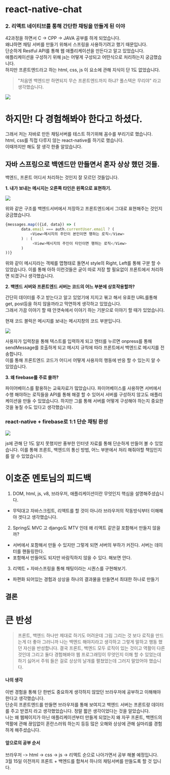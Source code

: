 # react-native-chat
### 2. 리액트 네이티브를 통해 간단한 채팅을 만들게 된 이야

42과정을 하면서 C -> CPP -> JAVA 공부를 하게 되었습니다.  
왜냐하면 채팅 서버를 만들기 위해서 스프링을 사용하기려고 했기 때문입니다.  
단순하게 Restful API를 통해 웹 애플리케이션을 만든다고 알고 있었습니다.  
애플리케이션을 구성하기 위해 js는 어떻게 구성되고 어떤식으로 처리하는지 궁금했습니다.  
하지만 프론트엔드라고 하는 html, css, js 이 요소에 관해 지식이 단 1도 없었습니다.  

> "처음엔 백엔드만 하면되지 무슨 프론트엔드까지 하냐? 풀스텍은 무리야" 라고 생각했습니다.


![](https://images.velog.io/images/42seouler/post/cdda8d7d-aa7c-4b6e-98d3-34a05e085d0b/image.png)

# 하지만! 다 경험해봐야 한다고 하셨다.

그래서 저는 자바로 만든 채팅서버를 테스트 하기위해 꼼수를 부리기로 했습니다.  
html, css를 직접 다루지 않는 react-native를 하기로 했습니다.  
이때까지만 해도 잘 생각 한줄 알았습니다.

## 자바 스프링으로 백엔드만 만들면서 혼자 상상 했던 것들.

백엔드, 프론트 어디서 처리하는 것인지 잘 모르던 것들입니다.

**1. 내가 보내는 메시지는 오른쪽 타인은 왼쪽으로 표현하기.**

![](https://images.velog.io/images/42seouler/post/2a6499ef-061e-4bdd-a299-9fc186cc743b/image.png)

위와 같은 구조를 백엔드서버에서 저장하고 프론트엔드에서 그대로 표현해주는 것인지 궁금했습니다.

```js
{messages.map(({id, data}) => (
       data.email === auth.currentUser.email ? (
           <View>메시지의 주인이 본인이면 행하는 로직</View>
       ) : (
            <View>메시지의 주인이 타인이면 행하는 로직</View>
       )
))}
```
위와 같이 메시지라는 객체를 맵형태로 돌면서 style의 Right, Left를 통해 구분 할 수 있었습니다.
이를 통해 아하 이런것들은 굳이 따로 저장 할 필요없이 프론트에서 처리하면 되겠구나 생각했습니다.

**2. 백엔드 서버와 프론트엔드 서버는 코드의 어느 부분에 상호작용할까?**

간단히 데이터를 주고 받는다고 알고 있었기에 지지고 볶고 해서 유효한 URL를통해 get, post등을
하지 않을까라고 막연하게 생각하고 있었습니다.  
그래서 가끔 이야기 할 때 안갯속에서 이야기 하는
기분으로 이야기 할 때가 있었습니다.

현재 코드 블럭은 메시지를 보내는 메시지창의 코드 부분입니다.

![](https://images.velog.io/images/42seouler/post/eb3f8339-d707-44ff-af2f-79bc5b113b7a/image.png)

사용자가 입력창을 통해 텍스트를 입력하게 되고 엔터를 누르면
onpress를 통해 sendMessage를 호출하게 되고 메시지 규칙에 따라 프론트에서 백엔드로 메시지를 전송합니다.  
이를 통해 프론트엔드 코드가 어디서 어떻게 사용자의 행동에 반응 할 수 있는지 알 수 있었습니다.

**3. 왜 firebase를 주로 쓸까?**

파이어베이스를 활용하는 교육자료가 많았습니다. 파이어베이스를 사용하면 서버에서 수행 해야하는 로직들을
API를 통해 해결 할 수 있어서 서버를 구성하지 않고도 애플리케이션을 만들 수 있었습니다.
하지만 그를 통해 서버를 어떻게 구성해야 하는지 중요한 것을 놓칠 수도 있다고 생각했습니다.


### react-native + firebase로 1:1 단순 채팅 완성

![](https://images.velog.io/images/42seouler/post/234f0df7-f2fb-4249-8780-f702ae52e622/nativefirebase.gif)

js에 관해 단 1도 알지 못했지만 풍부한 인터넷 자료를 통해 단순하게 만들어 볼 수 있었습니다.
이를 통해 프론트, 백엔드의 통신 방법, 어느 부분에서 처리 해줘야할 책임인지를 알 수 있었습니다.

# 이호준 멘토님의 피드백

1. DOM, html, js, v8, 브라우저, 애플리케이션이란 무엇인지 핵심을 설명해주셨습니다.
- 무턱대고 자바스크립트, 리액트를 할 것이 아니라 브라우저의 작동방식부터 이해해야 겟다고 생각했습니다.

2. Spring도 MVC 고 django도 MTV 인데 왜 리액트 같은걸 포함해서 만들지 않을까?
- 서버에서 포함해서 만들 수 있지만 그렇게 되면 서버의 부하가 커진다. 서버는 데이터를 핸들링한다.
- 포함해서 만들어도 되지만 바람직하지 않을 수 있다. 해보면 안다.

3. 리액트 + 자바스프링을 통해 채팅이라는 시퀀스를 구현해보기.
- 파편화 되어있는 경험과 상상을 하나의 결과물을 만들면서 최대한 하나로 만들기

## 결론

# 큰 반성
> 프론트, 백엔드 하나만 제대로 하기도 어려운데 그림 그리는 것 보다 로직을 만드는게 더 좋아
그러니까 나는 백엔드 해야지라고 생각하고 그렇게 말하고 행동 했던 자신을 반성합니다.
결국 프론트, 백엔드 모두 로직이 있는 것이고 역활이 다른 것인데 그리고 둘다 경험해봐야 웹 프로그래밍이
무엇인지 이해 할 수 있었는데 하기 싫어서 주워 들은 걸로 상상의 날개를 펼쳤었는데 그러지 말았어야 했습니다.

#### 나의 생각

이번 경험을 통해 단 한번도 중요하게 생각하지 않았던 브라우저에 공부하고 이해해야 한다고 생각했습니다.  
단순히 프론트엔드를 만들면 브라우저를 통해 보여지고 백엔드 서버는 프론트랑 데이터를 주고 받겠지 라고
생각했었습니다. 정말 짧은 생각이었다는 것을 알았습니다.  
나는 왜 웹페이지가 아닌 애플리케이션부터 만들게 되었는지
왜 자꾸 프론트, 백엔드의 역활에 관해 끊임없이 혼란스러워 하는지
등등 많은 오해와 상상에 관해 실마리를 경험하게 해주셨습니다.


#### 앞으로의 공부 순서

브라우저 -> html -> css -> js -> 리액트 순으로 나아가면서 공부 해볼 예정입니다.  
3월 15일 이전까지 프론트 + 백엔드를 합쳐서 하나의 채팅서버를 만들도록 할 것 입니다.
